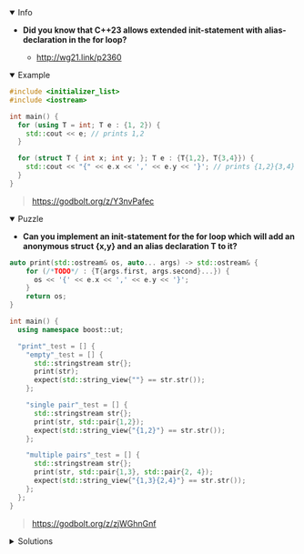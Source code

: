 <details open><summary>Info</summary><p>

* **Did you know that C++23 allows extended init-statement with alias-declaration in the for loop?**

  * http://wg21.link/p2360

</p></details><details open><summary>Example</summary><p>

```cpp
#include <initializer_list>
#include <iostream>

int main() {
  for (using T = int; T e : {1, 2}) {
    std::cout << e; // prints 1,2
  }

  for (struct T { int x; int y; }; T e : {T{1,2}, T{3,4}}) {
    std::cout << "{" << e.x << ',' << e.y << '}'; // prints {1,2}{3,4}
  }
}
```

> https://godbolt.org/z/Y3nvPafec

</p></details><details open><summary>Puzzle</summary><p>

* **Can you implement an init-statement for the for loop which will add an anonymous struct {x,y} and an alias declaration T to it?**

```cpp
auto print(std::ostream& os, auto... args) -> std::ostream& {
    for (/*TODO*/ : {T{args.first, args.second}...}) {
      os << '{' << e.x << ',' << e.y << '}';
    }
    return os;
}

int main() {
  using namespace boost::ut;

  "print"_test = [] {
    "empty"_test = [] {
      std::stringstream str{};
      print(str);
      expect(std::string_view{""} == str.str());
    };

    "single pair"_test = [] {
      std::stringstream str{};
      print(str, std::pair{1,2});
      expect(std::string_view{"{1,2}"} == str.str());
    };

    "multiple pairs"_test = [] {
      std::stringstream str{};
      print(str, std::pair{1,3}, std::pair{2, 4});
      expect(std::string_view{"{1,3}{2,4}"} == str.str());
    };
  };
}
```

> https://godbolt.org/z/zjWGhnGnf

</p></details><details><summary>Solutions</summary><p>

```cpp
auto print(std::ostream& os, auto... args) -> std::ostream& {
    for (using T = struct { int x; int y; }; const T& e : std::initializer_list<T>{T{args.first, args.second}...}) {
      os << '{' << e.x << ',' << e.y << '}';
    }
    return os;
}
```

> https://godbolt.org/z/xzd398z3n

```cpp
auto print(std::ostream& os) -> std::ostream& { return os; }
auto print(std::ostream& os, auto... args) -> std::ostream& {
    for (using T = struct { int x; int y; }; const T& e : {T{args.first, args.second}...}) {
      os << '{' << e.x << ',' << e.y << '}';
    }
    return os;
}
```

> https://godbolt.org/z/cehWYKz5a

```cpp
auto print(std::ostream& os, auto... args) -> std::ostream& {
    for (using T = struct {int x; int y;}; const T & e : std::vector<T>{T{args.first, args.second}...}) {
      os << '{' << e.x << ',' << e.y << '}';
    }
    return os;
}
```

> https://godbolt.org/z/3WaPGeG5b

```cpp
auto print(std::ostream& os, auto... args) -> std::ostream& {
    for (struct T { int x; int y; }; const auto &e : std::initializer_list<T>{{args.first, args.second}...}) {
      os << '{' << e.x << ',' << e.y << '}';
    }
    return os;
}
```

> https://godbolt.org/z/YdYsfTW1a

```cpp
auto print(std::ostream& os, auto... args) -> std::ostream& {
    if constexpr (sizeof...(args) > 0) {
        for (using T = struct { int x; int y; }; auto const& e : {T{args.first, args.second}...}) {
        os << '{' << e.x << ',' << e.y << '}';
        }
    }
    return os;
}
```

> https://godbolt.org/z/n9reaY7hE

```cpp
auto print(std::ostream& os, auto... args) -> std::ostream& {
    for (using T = struct { int x; int y;}; T const & e : std::array<T, sizeof ...( args)>{T{args.first, args.second}...}) {
      os << '{' << e.x << ',' << e.y << '}';
    }
    return os;
}
```

> https://godbolt.org/z/aKT6ocr6c
